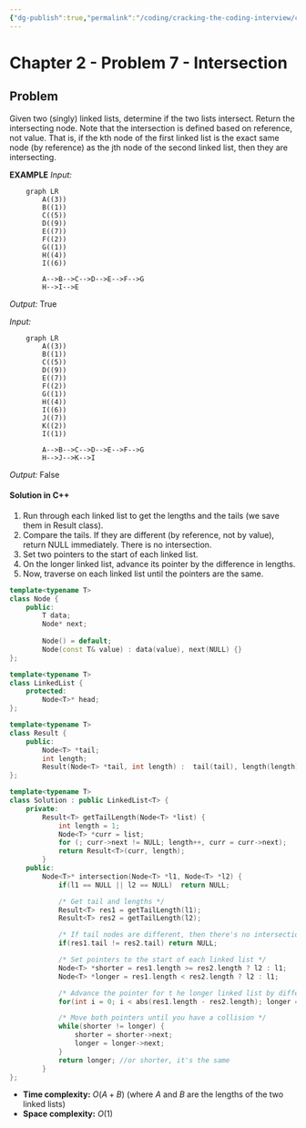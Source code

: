 ```yaml
---
{"dg-publish":true,"permalink":"/coding/cracking-the-coding-interview/chapter-2/problem-7-intersection/","created":"2023-01-26T00:36:01.796+01:00","updated":"2023-01-26T00:36:01.796+01:00"}
---
```


# Chapter 2 - Problem 7 - Intersection
## Problem
Given two (singly) linked lists, determine if the two lists intersect. Return the intersecting node. Note that the intersection is defined based on reference, not value. That is, if the kth node of the first linked list is the exact same node (by reference) as the jth node of the second linked list, then they are intersecting.

**EXAMPLE**
_Input:_ 
```mermaid
	graph LR
		A((3))
		B((1))
		C((5))
		D((9))
		E((7))
		F((2))
		G((1))
		H((4))
		I((6))

		A-->B-->C-->D-->E-->F-->G
		H-->I-->E
```
_Output:_ True

_Input:_ 
```mermaid
	graph LR
		A((3))
		B((1))
		C((5))
		D((9))
		E((7))
		F((2))
		G((1))
		H((4))
		I((6))
		J((7))
		K((2))
		I((1))

		A-->B-->C-->D-->E-->F-->G
		H-->J-->K-->I
```
_Output:_ False

#### Solution in C++
1. Run through each linked list to get the lengths and the tails (we save them in Result class).
2. Compare the tails. If they are different (by reference, not by value), return NULL immediately. There is no intersection.
3. Set two pointers to the start of each linked list.
4. On the longer linked list, advance its pointer by the difference in lengths.
5. Now, traverse on each linked list until the pointers are the same.

```cpp
template<typename T>
class Node {
    public:
        T data;
        Node* next;
        
        Node() = default;
        Node(const T& value) : data(value), next(NULL) {}
};

template<typename T>
class LinkedList {
    protected:
        Node<T>* head;
};

template<typename T>
class Result {
    public:
        Node<T> *tail;
        int length;
        Result(Node<T> *tail, int length) :  tail(tail), length(length) {}
};

template<typename T>
class Solution : public LinkedList<T> {
    private:
        Result<T> getTailLength(Node<T> *list) {
            int length = 1;
            Node<T> *curr = list;
            for (; curr->next != NULL; length++, curr = curr->next);
            return Result<T>(curr, length);
        }
    public:
        Node<T>* intersection(Node<T> *l1, Node<T> *l2) {
            if(l1 == NULL || l2 == NULL)  return NULL;

            /* Get tail and lengths */
            Result<T> res1 = getTailLength(l1);   
            Result<T> res2 = getTailLength(l2);

            /* If tail nodes are different, then there's no intersection */
            if(res1.tail != res2.tail) return NULL;

            /* Set pointers to the start of each linked list */
            Node<T> *shorter = res1.length >= res2.length ? l2 : l1;
            Node<T> *longer = res1.length < res2.length ? l2 : l1;

            /* Advance the pointer for t he longer linked list by difference in lengths */
            for(int i = 0; i < abs(res1.length - res2.length); longer = longer->next, i++);

            /* Move both pointers until you have a collision */
            while(shorter != longer) {
                shorter = shorter->next;
                longer = longer->next;
            }
            return longer; //or shorter, it's the same
        }
};
```
- **Time complexity:** $O(A + B)$ (where _A_ and _B_ are the lengths of the two linked lists)
- **Space complexity:** $O(1)$